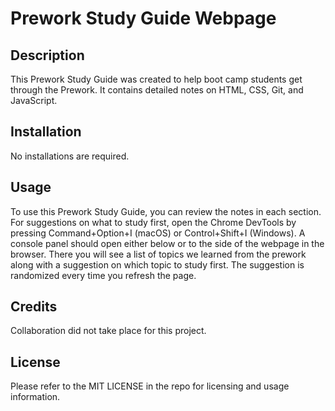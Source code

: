 # Prework Study Guide Webpage

## Description

This Prework Study Guide was created to help boot camp students get through the Prework. It contains detailed notes on HTML, CSS, Git, and JavaScript.

## Installation

No installations are required.

## Usage

To use this Prework Study Guide, you can review the notes in each section. For suggestions on what to study first, open the Chrome DevTools by pressing Command+Option+I (macOS) or Control+Shift+I (Windows). A console panel should open either below or to the side of the webpage in the browser. There you will see a list of topics we learned from the prework along with a suggestion on which topic to study first. The suggestion is randomized every time you refresh the page.

## Credits

Collaboration did not take place for this project.

## License

Please refer to the MIT LICENSE in the repo for licensing and usage information.
